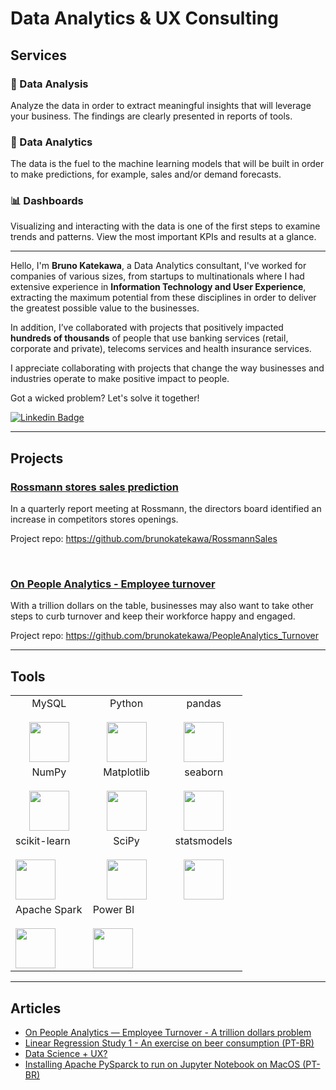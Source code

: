 # Data Analytics & UX Consulting

## Services

### :mag_right: Data Analysis

Analyze the data in order to extract meaningful insights that will leverage your business. The findings are clearly presented in reports of tools.

### :crystal_ball: Data Analytics

The data is the fuel to the machine learning models that will be built in order to make predictions, for example, sales and/or demand forecasts.

### :bar_chart: Dashboards

Visualizing and interacting with the data is one of the first steps to examine trends and patterns. View the most important KPIs and results at a glance.

---

Hello, I'm **Bruno Katekawa**, a Data Analytics consultant, I've worked for companies of various sizes, from startups to multinationals where I had extensive experience in **Information Technology and User Experience**, extracting the maximum potential from these disciplines in order to deliver the greatest possible value to the businesses.

In addition, I’ve collaborated with projects that positively impacted **hundreds of thousands** of people that use banking services (retail, corporate and private), telecoms services and health insurance services.

I appreciate collaborating with projects that change the way businesses and industries operate to make positive impact to people.

Got a wicked problem? Let's solve it together!

[![Linkedin Badge](https://img.shields.io/badge/-brunokatekawa-blue?style=flat-square&logo=Linkedin&logoColor=white&link=https://www.linkedin.com/in/brunokatekawa/)](https://www.linkedin.com/in/brunokatekawa/)

---

## Projects

### [Rossmann stores sales prediction](https://github.com/brunokatekawa/RossmannSales)

In a quarterly report meeting at Rossmann, the directors board identified an increase in competitors stores openings.

Project repo: https://github.com/brunokatekawa/RossmannSales

<br>

### [On People Analytics - Employee turnover](https://github.com/brunokatekawa/PeopleAnalytics_Turnover)

With a trillion dollars on the table, businesses may also want to take other steps to curb turnover and keep their workforce happy and engaged.

Project repo: https://github.com/brunokatekawa/PeopleAnalytics_Turnover

---

## Tools

<table>
  <tbody>
    <tr valign="top">
      <td width="33%" align="center">
        <span>MySQL</span><br><br>
        <img height="64px" src="https://cdn.svgporn.com/logos/mysql.svg">
      </td>
      <td width="33%" align="center">
        <span>Python</span><br><br>
        <img height="64px" src="https://cdn.svgporn.com/logos/python.svg">
      </td>
      <td width="33%" align="center">
        <span>pandas</span><br><br>
        <img height="64px" src="https://pandas.pydata.org/static/img/pandas.svg">
      </td>
    </tr>
    <tr valign="top">
      <td width="33%" align="center">
        <span>NumPy</span><br><br>
        <img height="64px" src="https://numpy.org/images/logos/numpy.svg">
      </td>
      <td width="33%" align="center">
        <span>Matplotlib</span><br><br>
        <img height="64px" src="https://matplotlib.org/_images/sphx_glr_logos2_001.png">
      </td>
      <td width="33%" align="center">
        <span>seaborn</span><br><br>
        <img height="64px" src="https://seaborn.pydata.org/_images/introduction_29_0.png">
      </td>
    <tr valign="top">
      <td width="33%" align="cßßenter">
        <span>scikit-learn</span><br><br>
        <img height="64px" src="https://scikit-learn.org/stable/_images/scikit-learn-logo-notext.png">
      </td>
      <td width="33%" align="center">
        <span>SciPy</span><br><br>
        <img height="64px" src="https://bids.berkeley.edu/sites/default/files/styles/450x254/public/projects/scipy_logo_450x254.png?itok=kcdZBxrP">
      </td>
      <td width="33%" align="center">
        <span>statsmodels</span><br><br>
        <img height="64px" src="https://www.statsmodels.org/stable/_images/statsmodels-logo-v2.svg">
      </td>
    </tr>
    <tr valign="top">
      <td width="33%" align="cßßenter">
        <span>Apache Spark</span><br><br>
        <img height="64px" src="https://spark.apache.org/images/spark-logo-trademark.png">
      </td>
      <td width="33%" align="cßßenter">
        <span>Power BI</span><br><br>
        <img height="64px" src="https://uploaddeimagens.com.br/images/002/851/738/full/powerbi_logo.png?1598489763">
      </td>
    </tr>
  </tbody>
</table>

---

## Articles

- [On People Analytics — Employee Turnover - A trillion dollars problem](https://medium.com/@brunokatekawa/on-people-analytics-employee-turnover-b493cec75f17)
- [Linear Regression Study 1 - An exercise on beer consumption (PT-BR)](https://medium.com/designed-by-data/estudo-de-regress%C3%A3o-linear-1-64c1a560c938)
- [Data Science + UX?](https://medium.com/designed-by-data/design-ci%C3%AAncia-de-dados-5fe8e268bd40)
- [Installing Apache PySparck to run on Jupyter Notebook on MacOS (PT-BR)](https://medium.com/designed-by-data/instalando-apache-pyspark-para-funcionar-com-jupyter-notebook-no-macos-42f992c45842)
